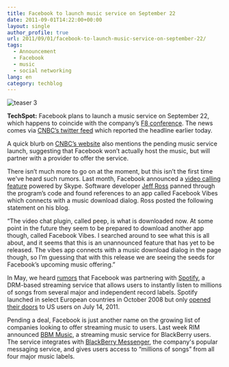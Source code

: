 ```yaml
---
title: Facebook to launch music service on September 22
date: 2011-09-01T14:22:00+00:00
layout: single
author_profile: true
url: 2011/09/01/facebook-to-launch-music-service-on-september-22/
tags:
  - Announcement
  - Facebook
  - music
  - social networking
lang: en
category: techblog
---
```

![teaser 3](http://2.bp.blogspot.com/--q9aM40DUPM/Tl-NnEp1rsI/AAAAAAAAEA4/lD-aaai1QgA/s1600/2011-08-31-teaser3.jpg)

**TechSpot:** Facebook plans to launch a music service on September 22, which happens to coincide with the company’s [F8 conference](http://www.facebook.com/f8). The news comes via [CNBC’s twitter feed](https://twitter.com/CNBC/status/108945165649051648) which reported the headline earlier today.

A quick blurb on [CNBC’s website](http://www.cnbc.com/id/44289540) also mentions the pending music service launch, suggesting that Facebook won’t actually host the music, but will partner with a provider to offer the service.

There isn’t much more to go on at the moment, but this isn’t the first time we've heard such rumors. Last month, Facebook announced a [video calling feature](http://www.techspot.com/news/44583-facebook-announces-skype-video-calling-group-chats.html) powered by Skype. Software developer [Jeff Ross](http://lifeisagraph.com/about.html) panned through the program’s code and found references to an app called Facebook Vibes which connects with a music download dialog. Ross posted the following statement on his blog.

“The video chat plugin, called peep, is what is downloaded now. At some point in the future they seem to be prepared to download another app though, called Facebook Vibes. I searched around to see what this is all about, and it seems that this is an unannounced feature that has yet to be released. The vibes app connects with a music download dialog in the page though, so I’m guessing that with this release we are seeing the seeds for Facebook’s upcoming music offering.”

In May, we heard [rumors](http://www.forbes.com/sites/parmyolson/2011/05/25/facebook-to-launch-music-service-with-spotify/) that Facebook was partnering with [Spotify](http://www.techspot.com/news/45013-spotify-at-14-million-users-in-the-us-175000-paying.html), a DRM-based streaming service that allows users to instantly listen to millions of songs from several major and independent record labels. Spotify launched in select European countries in October 2008 but only [opened their doors](http://www.techspot.com/news/44688-spotify-goes-live-in-the-us-free-service-is-invite-only-for-now.html) to US users on July 14, 2011.

Pending a deal, Facebook is just another name on the growing list of companies looking to offer streaming music to users. Last week RIM announced [BBM Music](http://www.techspot.com/news/45220-rim-announces-new-5-per-month-bbm-music-service.html), a streaming music service for BlackBerry users. The service integrates with [BlackBerry Messenger](http://www.techspot.com/news/44857-rim-releases-blackberry-messenger-6.html), the company's popular messaging service, and gives users access to “millions of songs” from all four major music labels.
